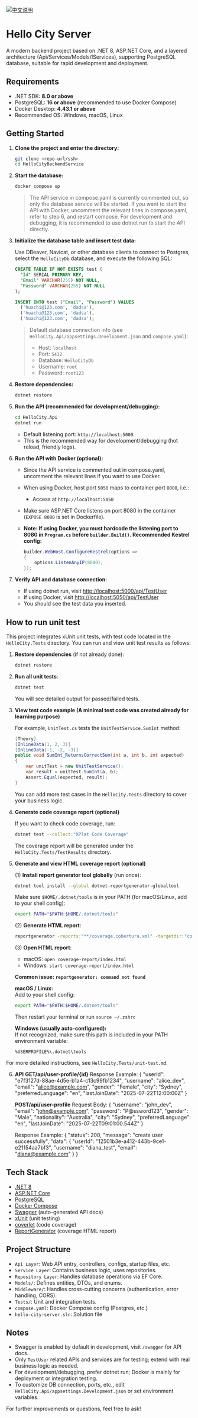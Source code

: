 [![中文说明](https://img.shields.io/badge/文档-中文-blue?style=flat-square)](./README.zh-CN.md)

# Hello City Server

A modern backend project based on .NET 8, ASP.NET Core, and a layered architecture (Api/Services/Models/IServices), supporting PostgreSQL database, suitable for rapid development and deployment.

## Requirements

- .NET SDK: **8.0 or above**
- PostgreSQL: **16 or above** (recommended to use Docker Compose)
- Docker Desktop: **4.43.1 or above**
- Recommended OS: Windows, macOS, Linux

## Getting Started

1. **Clone the project and enter the directory:**

   ```bash
   git clone <repo-url/ssh>
   cd HelloCityBackendService
   ```

2. **Start the database:**

   ```bash
   docker compose up
   ```

   > The API service in compose.yaml is currently commented out, so only the database service will be started.
   > If you want to start the API with Docker, uncomment the relevant lines in compose.yaml, refer to step 6, and restart compose.
   > For development and debugging, it is recommended to use dotnet run to start the API directly.

3. **Initialize the database table and insert test data:**

   Use DBeaver, Navicat, or other database clients to connect to Postgres, select the `HelloCityDb` database, and execute the following SQL:

   ```sql
   CREATE TABLE IF NOT EXISTS test (
     "Id" SERIAL PRIMARY KEY,
     "Email" VARCHAR(255) NOT NULL,
     "Password" VARCHAR(255) NOT NULL
   );

   INSERT INTO test ("Email", "Password") VALUES
     ('huachi@123.com', 'dadsa'),
     ('huachi@123.com', 'dadsa'),
     ('huachi@123.com', 'dadsa');
   ```

   > Default database connection info (see `HelloCity.Api/appsettings.Development.json` and `compose.yaml`):
   >
   > - Host: `localhost`
   > - Port: `5432`
   > - Database: `HelloCityDb`
   > - Username: `root`
   > - Password: `root123`

4. **Restore dependencies:**

   ```bash
   dotnet restore
   ```

5. **Run the API (recommended for development/debugging):**

   ```bash
   cd HelloCity.Api
   dotnet run
   ```

   - Default listening port: `http://localhost:5000`.
   - This is the recommended way for development/debugging (hot reload, friendly logs).

6. **Run the API with Docker (optional):**

   - Since the API service is commented out in compose.yaml, uncomment the relevant lines if you want to use Docker.
   - When using Docker, host port `5050` maps to container port `8080`, i.e.:
     - Access at `http://localhost:5050`
   - Make sure ASP.NET Core listens on port 8080 in the container (`EXPOSE 8080` is set in Dockerfile).
   - **Note: If using Docker, you must hardcode the listening port to 8080 in `Program.cs` before `builder.Build()`. Recommended Kestrel config:**

     ```csharp
     builder.WebHost.ConfigureKestrel(options =>
     {
         options.ListenAnyIP(8080);
     });
     ```

7. **Verify API and database connection:**

   - If using dotnet run, visit [http://localhost:5000/api/TestUser](http://localhost:5000/api/TestUser)
   - If using Docker, visit [http://localhost:5050/api/TestUser](http://localhost:5050/api/TestUser)
   - You should see the test data you inserted.

## How to run unit test

This project integrates xUnit unit tests, with test code located in the `HelloCity.Tests` directory. You can run and view unit test results as follows:

1. **Restore dependencies** (if not already done):

   ```bash
   dotnet restore
   ```

2. **Run all unit tests**:

   ```bash
   dotnet test
   ```

   You will see detailed output for passed/failed tests.

3. **View test code example (A minimal test code was created already for learning purpose)**

   For example, `UnitTest.cs` tests the `UnitTestService.SumInt` method:

   ```csharp
   [Theory]
   [InlineData(1, 2, 3)]
   [InlineData(-1, -2, -3)]
   public void SumInt_ReturnsCorrectSum(int a, int b, int expected)
   {
       var unitTest = new UnitTestService();
       var result = unitTest.SumInt(a, b);
       Assert.Equal(expected, result);
   }
   ```

   You can add more test cases in the `HelloCity.Tests` directory to cover your business logic.

4. **Generate code coverage report (optional)**

   If you want to check code coverage, run:

   ```bash
   dotnet test --collect:"XPlat Code Coverage"
   ```

   The coverage report will be generated under the `HelloCity.Tests/TestResults` directory.

5. **Generate and view HTML coverage report (optional)**

   (1) **Install report generator tool globally** (run once):

   ```bash
   dotnet tool install --global dotnet-reportgenerator-globaltool
   ```

   Make sure `$HOME/.dotnet/tools` is in your PATH (for macOS/Linux, add to your shell config):

   ```bash
   export PATH="$PATH:$HOME/.dotnet/tools"
   ```

   (2) **Generate HTML report**:

   ```bash
   reportgenerator -reports:"**/coverage.cobertura.xml" -targetdir:"coverage-report" -reporttypes:Html
   ```

   (3) **Open HTML report**:

   - macOS: `open coverage-report/index.html`
   - Windows: `start coverage-report/index.html`

   **Common issue: `reportgenerator: command not found`**

   **macOS / Linux:**  
   Add to your shell config:

   ```bash
   export PATH="$PATH:$HOME/.dotnet/tools"
   ```

   Then restart your terminal or run `source ~/.zshrc`

   **Windows (usually auto-configured):**  
   If not recognized, make sure this path is included in your PATH environment variable:

   ```
   %USERPROFILE%\.dotnet\tools
   ```

For more detailed instructions, see `HelloCity.Tests/unit-test.md`.

6. **API**
   **GET/api/user-profile/{id}**
   Response Example:
      {
         "userId": "e7f3127d-88ae-4d5e-b1a4-c13c99fb1234",
         "username": "alice_dev",
         "email": "alice@example.com",
         "gender": "Female",
         "city": "Sydney",
         "preferredLanguage": "en",
         "lastJoinDate": "2025-07-22T12:00:00Z"
      }

   **POST/api/user-profile**
   Request Body:
      {
         "username": "john_dev",
         "email": "john@example.com",
         "password": "P@ssword123",
         "gender": "Male",
         "nationality": "Australia",
         "city": "Sydney",
         "preferredLanguage": "en",
         "lastJoinDate": "2025-07-22T09:01:00.544Z"
      }

   Response Example:
      {
      "status": 200,
      "message": "create user successfully",
      "data": {
         "userId": "12501b3e-a412-443b-9ce1-e21154aa7bf3",
         "username": "diana_test",
         "email": "diana@example.com"
      }
}
   

## Tech Stack

- [.NET 8](https://dotnet.microsoft.com/)
- [ASP.NET Core](https://learn.microsoft.com/aspnet/core)
- [PostgreSQL](https://www.postgresql.org/)
- [Docker Compose](https://docs.docker.com/compose/)
- [Swagger](https://swagger.io/) (auto-generated API docs)
- [xUnit](https://xunit.net/) (unit testing)
- [coverlet](https://github.com/coverlet-coverage/coverlet) (code coverage)
- [ReportGenerator](https://danielpalme.github.io/ReportGenerator/) (coverage HTML report)

## Project Structure

- `Api Layer`: Web API entry, controllers, configs, startup files, etc.
- `Service Layer`: Contains business logic, uses repositories.
- `Repository Layer`: Handles database operations via EF Core.
- `Models/`: Defines entities, DTOs, and enums.
- `Middleware/`: Handles cross-cutting concerns (authentication, error handling, CORS).
- `Tests/`: Unit and integration tests.
- `compose.yaml`: Docker Compose config (Postgres, etc.)
- `hello-city-server.sln`: Solution file



## Notes

- Swagger is enabled by default in development, visit `/swagger` for API docs.
- Only `TestUser` related APIs and services are for testing; extend with real business logic as needed.
- For development/debugging, prefer dotnet run; Docker is mainly for deployment or integration testing.
- To customize DB connection, ports, etc., edit `HelloCity.Api/appsettings.Development.json` or set environment variables.

For further improvements or questions, feel free to ask!
